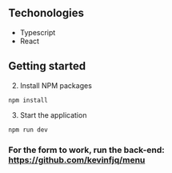 ## Techonologies
- Typescript
- React

## Getting started


2. Install NPM packages
```
npm install
```
3. Start the application
```
npm run dev
```

### For the form to work, run the back-end: https://github.com/kevinfjq/menu
